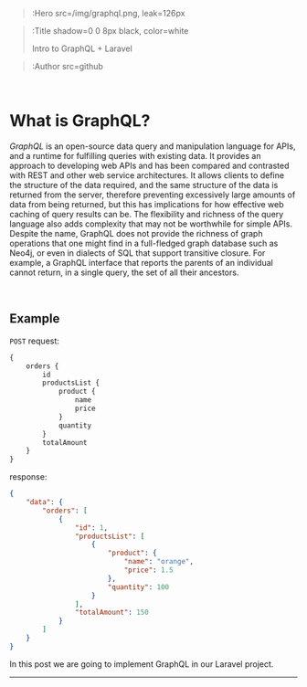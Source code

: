 > :Hero src=/img/graphql.png,
>       leak=126px

> :Title shadow=0 0 8px black, color=white
>
> Intro to GraphQL + Laravel

> :Author src=github

<br>

# What is GraphQL?
*GraphQL* is an open-source data query and manipulation language for APIs, and a runtime for fulfilling queries with existing data. It provides an approach to developing web APIs and has been compared and contrasted with REST and other web service architectures. It allows clients to define the structure of the data required, and the same structure of the data is returned from the server, therefore preventing excessively large amounts of data from being returned, but this has implications for how effective web caching of query results can be. The flexibility and richness of the query language also adds complexity that may not be worthwhile for simple APIs. Despite the name, GraphQL does not provide the richness of graph operations that one might find in a full-fledged graph database such as Neo4j, or even in dialects of SQL that support transitive closure. For example, a GraphQL interface that reports the parents of an individual cannot return, in a single query, the set of all their ancestors.

<br>

## Example

`POST` request:
```graphql
{
    orders {
        id
        productsList {
            product {
                name
                price
            }
            quantity
        }
        totalAmount
    }
}
```
response:
```json
{
    "data": {
        "orders": [
            {
                "id": 1,
                "productsList": [
                    {
                        "product": {
                            "name": "orange",
                            "price": 1.5
                        },
                        "quantity": 100
                    }
                ],
                "totalAmount": 150
            }
        ]
    }
}
```

In this post we are going to implement GraphQL in our Laravel project.  

---

